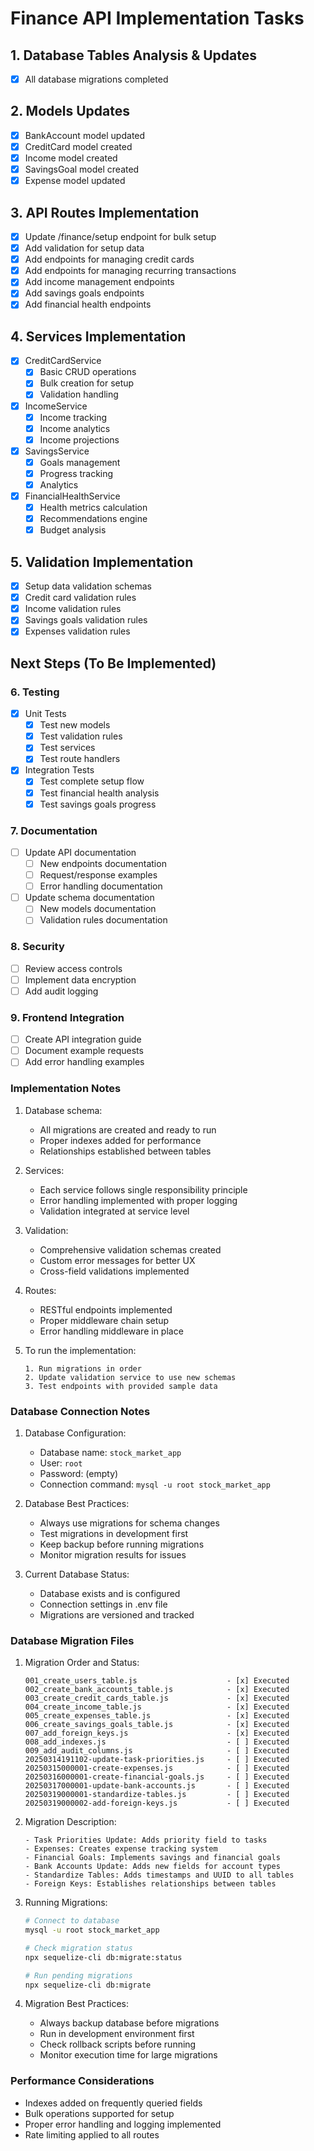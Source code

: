 # Finance API Implementation Tasks

## 1. Database Tables Analysis & Updates
- [x] All database migrations completed

## 2. Models Updates
- [x] BankAccount model updated
- [x] CreditCard model created
- [x] Income model created
- [x] SavingsGoal model created
- [x] Expense model updated

## 3. API Routes Implementation
- [x] Update /finance/setup endpoint for bulk setup
- [x] Add validation for setup data
- [x] Add endpoints for managing credit cards
- [x] Add endpoints for managing recurring transactions
- [x] Add income management endpoints
- [x] Add savings goals endpoints
- [x] Add financial health endpoints

## 4. Services Implementation
- [x] CreditCardService
  - [x] Basic CRUD operations
  - [x] Bulk creation for setup
  - [x] Validation handling
- [x] IncomeService
  - [x] Income tracking
  - [x] Income analytics
  - [x] Income projections
- [x] SavingsService
  - [x] Goals management
  - [x] Progress tracking
  - [x] Analytics
- [x] FinancialHealthService
  - [x] Health metrics calculation
  - [x] Recommendations engine
  - [x] Budget analysis

## 5. Validation Implementation
- [x] Setup data validation schemas
- [x] Credit card validation rules
- [x] Income validation rules
- [x] Savings goals validation rules
- [x] Expenses validation rules

## Next Steps (To Be Implemented)

### 6. Testing
- [x] Unit Tests
  - [x] Test new models
  - [x] Test validation rules
  - [x] Test services
  - [x] Test route handlers
- [x] Integration Tests
  - [x] Test complete setup flow
  - [x] Test financial health analysis
  - [x] Test savings goals progress

### 7. Documentation
- [ ] Update API documentation
  - [ ] New endpoints documentation
  - [ ] Request/response examples
  - [ ] Error handling documentation
- [ ] Update schema documentation
  - [ ] New models documentation
  - [ ] Validation rules documentation

### 8. Security
- [ ] Review access controls
- [ ] Implement data encryption
- [ ] Add audit logging

### 9. Frontend Integration
- [ ] Create API integration guide
- [ ] Document example requests
- [ ] Add error handling examples

### Implementation Notes
1. Database schema:
   - All migrations are created and ready to run
   - Proper indexes added for performance
   - Relationships established between tables

2. Services:
   - Each service follows single responsibility principle
   - Error handling implemented with proper logging
   - Validation integrated at service level

3. Validation:
   - Comprehensive validation schemas created
   - Custom error messages for better UX
   - Cross-field validations implemented

4. Routes:
   - RESTful endpoints implemented
   - Proper middleware chain setup
   - Error handling middleware in place

5. To run the implementation:
   ```
   1. Run migrations in order
   2. Update validation service to use new schemas
   3. Test endpoints with provided sample data
   ```

### Database Connection Notes
1. Database Configuration:
   - Database name: `stock_market_app`
   - User: `root`
   - Password: (empty)
   - Connection command: `mysql -u root stock_market_app`

2. Database Best Practices:
   - Always use migrations for schema changes
   - Test migrations in development first
   - Keep backup before running migrations
   - Monitor migration results for issues

3. Current Database Status:
   - Database exists and is configured
   - Connection settings in .env file
   - Migrations are versioned and tracked

### Database Migration Files
1. Migration Order and Status:
   ```
   001_create_users_table.js                    - [x] Executed
   002_create_bank_accounts_table.js            - [x] Executed
   003_create_credit_cards_table.js             - [x] Executed
   004_create_income_table.js                   - [x] Executed
   005_create_expenses_table.js                 - [x] Executed
   006_create_savings_goals_table.js            - [x] Executed
   007_add_foreign_keys.js                      - [x] Executed
   008_add_indexes.js                           - [ ] Executed
   009_add_audit_columns.js                     - [ ] Executed
   20250314191102-update-task-priorities.js     - [ ] Executed
   20250315000001-create-expenses.js            - [ ] Executed
   20250316000001-create-financial-goals.js     - [ ] Executed
   20250317000001-update-bank-accounts.js       - [ ] Executed
   20250319000001-standardize-tables.js         - [ ] Executed
   20250319000002-add-foreign-keys.js           - [ ] Executed
   ```

2. Migration Description:
   ```
   - Task Priorities Update: Adds priority field to tasks
   - Expenses: Creates expense tracking system
   - Financial Goals: Implements savings and financial goals
   - Bank Accounts Update: Adds new fields for account types
   - Standardize Tables: Adds timestamps and UUID to all tables
   - Foreign Keys: Establishes relationships between tables
   ```

3. Running Migrations:
   ```bash
   # Connect to database
   mysql -u root stock_market_app

   # Check migration status
   npx sequelize-cli db:migrate:status

   # Run pending migrations
   npx sequelize-cli db:migrate
   ```

3. Migration Best Practices:
   - Always backup database before migrations
   - Run in development environment first
   - Check rollback scripts before running
   - Monitor execution time for large migrations

### Performance Considerations
- Indexes added on frequently queried fields
- Bulk operations supported for setup
- Proper error handling and logging implemented
- Rate limiting applied to all routes